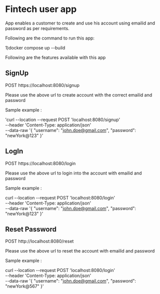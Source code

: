 # Fintech user app 

App enables a customer to create and use his account using emailid and password as per requirements.

Following are the command to run this app:

1)docker compose up --build

Following are the features available with this app


## SignUp

POST https://localhost:8080/signup

Please use the above url to create account with the correct emailid and password

Sample example :

'curl --location --request POST 'localhost:8080/signup' \
--header 'Content-Type: application/json' \
--data-raw '{
"username": "john.doe@gmail.com",
"password": "newYork@123"
}' 

## LogIn

POST https://localhost:8080/login

Please use the above url to login into the account with emailid and password 

Sample example :

curl --location --request POST 'localhost:8080/login' \
--header 'Content-Type: application/json' \
--data-raw '{
"username": "john.doe@gmail.com",
"password": "newYork@123"
}'
## Reset Password

POST http://localhost:8080/reset

Please use the above url to reset the account with emailid and password

Sample example :

curl --location --request POST 'localhost:8080/login' \
--header 'Content-Type: application/json' \
--data-raw '{
"username": "john.doe@gmail.com",
"password": "newYork@567"
}'
